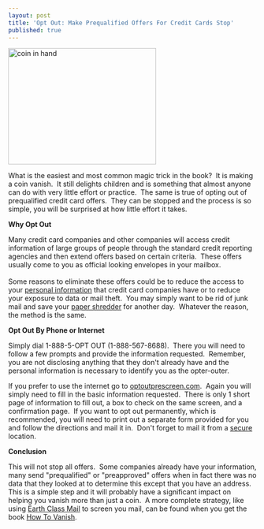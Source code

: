 ```yaml
---
layout: post
title: 'Opt Out: Make Prequalified Offers For Credit Cards Stop'
published: true
---
```

<p><img class="aligncenter size-full wp-image-355" title="coin in hand" src="{{ site.baseurl }}/images/coin-in-hand.jpg" alt="coin in hand" width="300" height="236" /></p>
<p>What is the easiest and most common magic trick in the book?  It is making a coin vanish.  It still delights children and is something that almost anyone can do with very little effort or practice.  The same is true of opting out of prequalified credit card offers.  They can be stopped and the process is so simple, you will be surprised at how little effort it takes.</p>
<p><strong>Why Opt Out</strong></p>
<p>Many credit card companies and other companies will access credit information of large groups of people through the standard credit reporting agencies and then extend offers based on certain criteria.  These offers usually come to you as official looking envelopes in your mailbox.  <br /><br />Some reasons to eliminate these offers could be to reduce the access to your <a title="PErsonal Information Protection" href="http://www.howtovanish.com/PersonalInformationProtectionPost" target="_blank">personal information</a> that credit card companies have or to reduce your exposure to data or mail theft.  You may simply want to be rid of junk mail and save your <a title="paper shredder" href="http://www.howtovanish.com/papershredderbook" target="_blank">paper shredder</a> for another day.  Whatever the reason, the method is the same.</p>
<p><strong>Opt Out By Phone or Internet</strong></p>
<p>Simply dial 1-888-5-OPT OUT (1-888-567-8688).  There you will need to follow a few prompts and provide the information requested.  Remember, you are not disclosing anything that they don't already have and the personal information is necessary to identify you as the opter-outer.</p>
<p>If you prefer to use the internet go to <a title="Opt Out" href="http://www.howtovanish.com/OptOutPrescreen" target="_blank">optoutprescreen.com</a>.  Again you will simply need to fill in the basic information requested.  There is only 1 short page of information to fill out, a box to check on the same screen, and a confirmation page.  If you want to opt out permanently, which is recommended, you will need to print out a separate form provided for you and follow the directions and mail it in.  Don't forget to mail it from a <a title="Secure Your Mail" href="http://www.howtovanish.com/SecureYourMailPost" target="_blank">secure</a> location.</p>
<p><strong>Conclusion</strong></p>
<p>This will not stop all offers.  Some companies already have your information, many send "prequalified" or "preapproved" offers when in fact there was no data that they looked at to determine this except that you have an address.  This is a simple step and it will probably have a significant impact on helping you vanish more than just a coin.  A more complete strategy, like using <a title="ECM" href="http://www.runtogold.com/get-a-ghost-address/" target="_blank">Earth Class Mail</a> to screen you mail, can be found when you get the book <a href="http://www.howtovanish.com/HTVBook">How To Vanish</a>.</p>
